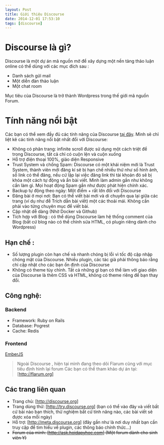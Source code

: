 ```yaml
---
layout: Post
title: Giới thiệu Discourse
date: 2014-12-01 17:53:10
tags: [discourse]
---
```


# Discourse là gì?

Discourse là một dự án mã nguồn mở để xây dựng một nền tảng thảo luận online có thể dùng với các mục đích sau :

* Danh sách gửi mail
* Một diễn đàn thảo luận
* Một chat room

Mục tiêu của Discourse là trở thành Wordpress trong thế giới mã nguồn Forum.

# Tính năng nổi bật

Các bạn có thể xem đầy đủ các tính năng của Discourse [tại đây](http://www.discourse.org/about/). Mình sẽ chỉ liệt kê các tính năng nổi bật nhất đổi với Discourse:

* Không có phân trang: infinite scroll được sử dụng một cách triệt để trong Discourse, tất cả chỉ có cuộn lện và cuộn xuống
* Hỗ trợ điện thoại 100%, giảo diện Responsive
* Trust System và chống Spam: Discourse có một khái niệm mới là Trust System, thành viên mới đăng kí sẽ bị hạn chế nhiều thứ như số hình ảnh, số link có thể đăng, nếu cứ lặp lại việc đăng link thì tài khoản đó sẽ bị khóa một cách tự động và ẩn bài viết. Mình làm admin gần như không cần làm gì. Mọi hoạt động Spam gần như được phát hiện chính xác.
* Backup tự động theo ngày: Một điểm + rất lớn đối với Discourse
* Đăng bài ở mọi nơi: Bạn có thể viết bài mới và di chuyển qua lại giữa các trang (ví dụ như để Trích dẫn bài viết) một các thoải mái. Không cần phải vào từng chuyên mục để viết bài.
* Cập nhật dễ dàng (Nhờ Docker và Github)
* Tích hợp với Blog : có thể dùng Discourse làm hệ thống comment của Blog (bất cứ blog nào có thể chỉnh sửa HTML, có plugin riêng dành cho Wordpress)

## Hạn chế :

* Số lượng plugin còn hạn chế và nhanh chóng bị lỗi vì tốc độ cập nhập chóng mặt của Discourse. Nhiều plugin, các tác giả phải thông báo rằng chỉ cập nhật cho các bạn ổn định của Discourse
* Không có theme tùy chỉnh. Tất cả những gì bạn có thể làm với giao diện của Discourse là thêm CSS và HTML, không có theme riêng để bạn thay đổi.

## Công nghệ:

### Backend

* Framework: Ruby on Rails
* Database: Pogrest
* Cache: Redis

### Frontend

[EmberJS](http://emberjs.com)

> Ngoài Discourse , hiện tại mình đang theo dõi Flarum cũng với mục tiêu định hình lại forum
> Các bạn có thể tham khảo dự án tại: [http://flarum.org]

## Các trang liên quan

* Trang chủ: [http://discourse.org]
* Trang dùng thử: [http://try.discourse.org] (bạn có thể vào đây và viết bất cứ bài nào bạn thích, thử nghiệm bất cứ tính năng nào, các bài viết sẽ được xóa mỗi ngày)
* Hỗ trợ: [http://meta.discourse.org] (đây gần như là nơi duy nhất bạn cần truy cập để tìm hiểu về plugin, các thông báo chính thức...)
* ~~Forum của mình: [http://ask.hoidapyhoc.com] (Một forum dành cho sinh viên Y)~~
